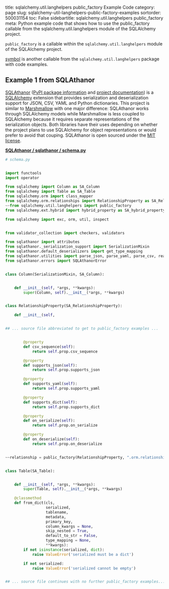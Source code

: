 title: sqlalchemy.util.langhelpers public_factory Example Code
category: page
slug: sqlalchemy-util-langhelpers-public-factory-examples
sortorder: 500031154
toc: False
sidebartitle: sqlalchemy.util.langhelpers public_factory
meta: Python example code that shows how to use the public_factory callable from the sqlalchemy.util.langhelpers module of the SQLAlchemy project.


`public_factory` is a callable within the `sqlalchemy.util.langhelpers` module of the SQLAlchemy project.

<a href="/sqlalchemy-util-langhelpers-symbol-examples.html">symbol</a>
is another callable from the `sqlalchemy.util.langhelpers` package with code examples.

## Example 1 from SQLAthanor
[SQLAthanor](https://github.com/insightindustry/sqlathanor)
([PyPI package information](https://pypi.org/project/sqlathanor/)
and
[project documentation](https://sqlathanor.readthedocs.io/en/latest/index.html))
is a [SQLAlchemy](/sqlalchemy.html) extension that provides serialization and
deserialization support for JSON, CSV, YAML and Python dictionaries.
This project is similar to [Marshmallow](https://marshmallow.readthedocs.io/en/stable/)
with one major difference: SQLAthanor works through SQLAlchemy models
while Marshmallow is less coupled to SQLAlchemy because it requires
separate representations of the serialization objects. Both libraries
have their uses depending on whether the project plans to use SQLAlchemy
for object representations or would prefer to avoid that couping.
SQLAthanor is open sourced under the
[MIT license](https://github.com/insightindustry/sqlathanor/blob/master/LICENSE).

[**SQLAthanor / sqlathanor / schema.py**](https://github.com/insightindustry/sqlathanor/blob/master/sqlathanor/./schema.py)

```python
# schema.py


import functools
import operator

from sqlalchemy import Column as SA_Column
from sqlalchemy import Table as SA_Table
from sqlalchemy.orm import class_mapper
from sqlalchemy.orm.relationships import RelationshipProperty as SA_RelationshipProperty
~~from sqlalchemy.util.langhelpers import public_factory
from sqlalchemy.ext.hybrid import hybrid_property as SA_hybrid_property

from sqlalchemy import exc, orm, util, inspect


from validator_collection import checkers, validators

from sqlathanor import attributes
from sqlathanor._serialization_support import SerializationMixin
from sqlathanor.default_deserializers import get_type_mapping
from sqlathanor.utilities import parse_json, parse_yaml, parse_csv, read_csv_data
from sqlathanor.errors import SQLAthanorError


class Column(SerializationMixin, SA_Column):


    def __init__(self, *args, **kwargs):
        super(Column, self).__init__(*args, **kwargs)


class RelationshipProperty(SA_RelationshipProperty):

    def __init__(self,


## ... source file abbreviated to get to public_factory examples ...


        @property
        def csv_sequence(self):
            return self.prop.csv_sequence

        @property
        def supports_json(self):
            return self.prop.supports_json

        @property
        def supports_yaml(self):
            return self.prop.supports_yaml

        @property
        def supports_dict(self):
            return self.prop.supports_dict

        @property
        def on_serialize(self):
            return self.prop.on_serialize

        @property
        def on_deserialize(self):
            return self.prop.on_deserialize


~~relationship = public_factory(RelationshipProperty, ".orm.relationship")


class Table(SA_Table):


    def __init__(self, *args, **kwargs):
        super(Table, self).__init__(*args, **kwargs)

    @classmethod
    def from_dict(cls,
                  serialized,
                  tablename,
                  metadata,
                  primary_key,
                  column_kwargs = None,
                  skip_nested = True,
                  default_to_str = False,
                  type_mapping = None,
                  **kwargs):
        if not isinstance(serialized, dict):
            raise ValueError('serialized must be a dict')

        if not serialized:
            raise ValueError('serialized cannot be empty')


## ... source file continues with no further public_factory examples...

```

